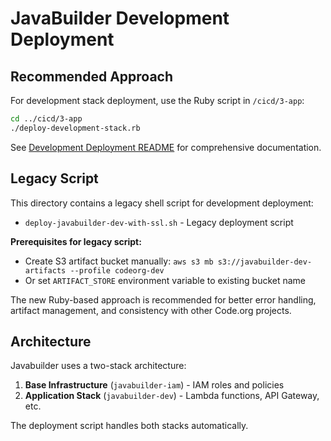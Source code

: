 # JavaBuilder Development Deployment

## Recommended Approach

For development stack deployment, use the Ruby script in `/cicd/3-app`:

```bash
cd ../cicd/3-app
./deploy-development-stack.rb
```

See [Development Deployment README](../cicd/3-app/README.md) for comprehensive documentation.

## Legacy Script

This directory contains a legacy shell script for development deployment:
- `deploy-javabuilder-dev-with-ssl.sh` - Legacy deployment script

**Prerequisites for legacy script:**
- Create S3 artifact bucket manually: `aws s3 mb s3://javabuilder-dev-artifacts --profile codeorg-dev`
- Or set `ARTIFACT_STORE` environment variable to existing bucket name

The new Ruby-based approach is recommended for better error handling, artifact management, and consistency with other Code.org projects.

## Architecture

Javabuilder uses a two-stack architecture:
1. **Base Infrastructure** (`javabuilder-iam`) - IAM roles and policies
2. **Application Stack** (`javabuilder-dev`) - Lambda functions, API Gateway, etc.

The deployment script handles both stacks automatically.

